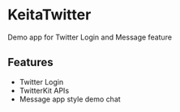 # KeitaTwitter
Demo app for Twitter Login and Message feature

## Features
- Twitter Login
- TwitterKit APIs
- Message app style demo chat
